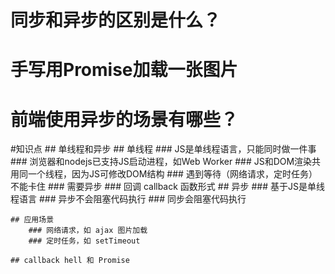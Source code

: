 #  同步和异步的区别是什么？

#  手写用Promise加载一张图片

#  前端使用异步的场景有哪些？


#知识点
    ## 单线程和异步
    ## 单线程
        ### JS是单线程语言，只能同时做一件事
        ### 浏览器和nodejs已支持JS启动进程，如Web Worker
        ### JS和DOM渲染共用同一个线程，因为JS可修改DOM结构
        ### 遇到等待（网络请求，定时任务） 不能卡住
        ### 需要异步
        ### 回调 callback 函数形式
    ## 异步
        ### 基于JS是单线程语言
        ### 异步不会阻塞代码执行
        ### 同步会阻塞代码执行

    ## 应用场景
        ### 网络请求，如 ajax 图片加载
        ### 定时任务，如 setTimeout

    ## callback hell 和 Promise
